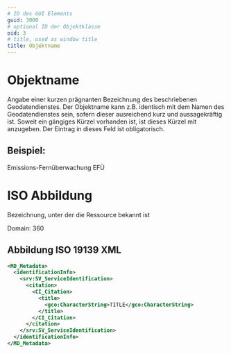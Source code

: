 ```yaml
---
# ID des GUI Elements
guid: 3000
# optional ID der Objektklasse
oid: 3
# title, used as window title
title: Objektname
---
```


# Objektname

Angabe einer kurzen prägnanten Bezeichnung des beschriebenen Geodatendienstes. Der Objektname kann z.B. identisch mit dem Namen des Geodatendienstes sein, sofern dieser ausreichend kurz und aussagekräftig ist. Soweit ein gängiges Kürzel vorhanden ist, ist dieses Kürzel mit anzugeben. Der Eintrag in dieses Feld ist obligatorisch.

## Beispiel:

Emissions-Fernüberwachung EFÜ

# ISO Abbildung

Bezeichnung, unter der die Ressource bekannt ist

Domain: 360

## Abbildung ISO 19139 XML

```XML
<MD_Metadata>
  <identificationInfo>
    <srv:SV_ServiceIdentification>
      <citation>
        <CI_Citation>
          <title>
            <gco:CharacterString>TITLE</gco:CharacterString>
          </title>
        </CI_Citation>
      </citation>
    </srv:SV_ServiceIdentification>
  </identificationInfo>
</MD_Metadata>
```